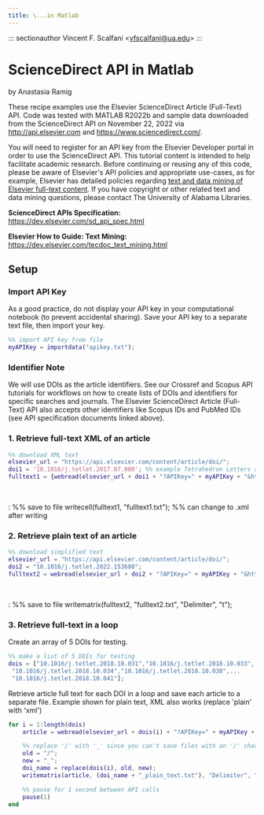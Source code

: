 ```yaml
---
title: \...in Matlab
---
```


::: sectionauthor
Vincent F. Scalfani \<<vfscalfani@ua.edu>\>
:::

# ScienceDirect API in Matlab

by Anastasia Ramig

These recipe examples use the Elsevier ScienceDirect Article (Full-Text)
API. Code was tested with MATLAB R2022b and sample data downloaded from
the ScienceDirect API on November 22, 2022 via <http://api.elsevier.com>
and <https://www.sciencedirect.com/>.

You will need to register for an API key from the Elsevier Developer
portal in order to use the ScienceDirect API. This tutorial content is
intended to help facilitate academic research. Before continuing or
reusing any of this code, please be aware of Elsevier's API policies and
appropriate use-cases, as for example, Elsevier has detailed policies
regarding [text and data mining of Elsevier full-text
content](https://dev.elsevier.com/text_mining.html). If you have
copyright or other related text and data mining questions, please
contact The University of Alabama Libraries.

**ScienceDirect APIs Specification:**
<https://dev.elsevier.com/sd_api_spec.html>

**Elsevier How to Guide: Text Mining:**
<https://dev.elsevier.com/tecdoc_text_mining.html>

## Setup

### Import API Key

As a good practice, do not display your API key in your computational
notebook (to prevent accidental sharing). Save your API key to a
separate text file, then import your key.

``` matlab
%% import API key from file
myAPIKey = importdata("apikey.txt");
```

### Identifier Note

We will use DOIs as the article identifiers. See our Crossref and Scopus
API tutorials for workflows on how to create lists of DOIs and
identifiers for specific searches and journals. The Elsevier
ScienceDirect Article (Full-Text) API also accepts other identifiers
like Scopus IDs and PubMed IDs (see API specification documents linked
above).

### 1. Retrieve full-text XML of an article

``` matlab
%% download XML text
elsevier_url = "https://api.elsevier.com/content/article/doi/";
doi1 = '10.1016/j.tetlet.2017.07.080'; %% example Tetrahedron Letters article
fulltext1 = {webread(elsevier_url + doi1 + "?APIKey=" + myAPIKey + "&httpAccept=text/xml")};
```

 

:   %% save to file writecell(fulltext1, \"fulltext1.txt\"); %% can
    change to .xml after writing

### 2. Retrieve plain text of an article

``` matlab
%% download simplified text
elsevier_url = "https://api.elsevier.com/content/article/doi/";
doi2 = "10.1016/j.tetlet.2022.153680";
fulltext2 = webread(elsevier_url + doi2 + "?APIKey=" + myAPIKey + "&httpAccept=text/plain");
```

 

:   %% save to file writematrix(fulltext2, \"fulltext2.txt\",
    \"Delimiter\", \"t\");

### 3. Retrieve full-text in a loop

Create an array of 5 DOIs for testing.

``` matlab
%% make a list of 5 DOIs for testing
dois = ["10.1016/j.tetlet.2018.10.031","10.1016/j.tetlet.2018.10.033",...
 "10.1016/j.tetlet.2018.10.034","10.1016/j.tetlet.2018.10.038",...
 "10.1016/j.tetlet.2018.10.041"];
```

Retrieve article full text for each DOI in a loop and save each article
to a separate file. Example shown for plain text, XML also works
(replace \'plain\' with \'xml\')

``` matlab
for i = 1:length(dois)
    article = webread(elsevier_url + dois(i) + "?APIKey=" + myAPIKey + "&httpAccept=text/plain");

    %% replace '/' with '_' since you can't save files with an '/' character on Matlab
    old = "/";
    new = "_";
    doi_name = replace(dois(i), old, new);
    writematrix(article, (doi_name + "_plain_text.txt"), "Delimiter", "\t");

    %% pause for 1 second between API calls
    pause(1)
end
```
